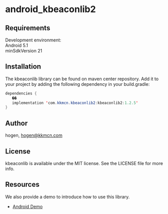 # android_kbeaconlib2
## Requirements
Development environment:  
Android 5.1  
minSdkVersion 21

## Installation

The kbeaconlib library can be found on maven center repository. Add it to your project by adding the following dependency in your build.gradle:

```Java
dependencies {
   ��
   implementation 'com.kkmcn.kbeaconlib2:kbeaconlib2:1.2.5'
}
```

## Author

hogen, hogen@kkmcn.com

## License

kbeaconlib is available under the MIT license. See the LICENSE file for more info.

## Resources
We also provide a demo to introduce how to use this library.

- [Android Demo](https://github.com/kkmhogen/KBeaconProDemo_Android)
